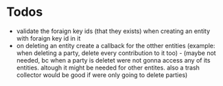 # Todos
 - validate the foraign key ids (that they exists) when creating an entity with foraign key id in it
 - on deleting an entity create a callback for the otther entities (example: when deleting a party, delete every contribution to it too) - (maybe not needed, bc when a party is deletet were not gonna access any of its entities. altough it might be needed for other entites. also a trash collector would be good if were only going to delete parties)